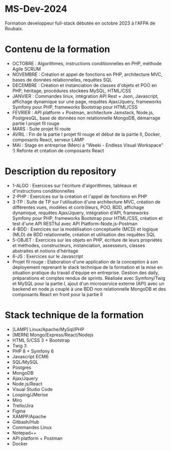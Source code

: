 # MS-Dev-2024
Formation developpeur full-stack débutée en octobre 2023 à l'AFPA de Roubaix. 
# Contenu de la formation
- OCTOBRE : Algorithmes, instructions conditionnelles en PHP, méthode Agile SCRUM
- NOVEMBRE : Création et appel de fonctions en PHP, architecture MVC, bases de données relationnelles, requêtes SQL
- DECEMBRE : Création et instanciation de classes d'objets et POO en PHP, héritage, procédures stockées MySQL, HTML/CSS
- JANVIER : Commandes linux, intégration API Rest + Json, Javascript, affichage dynamique sur une page, requêtes Ajax/Jquery, frameworks Symfony pour PHP, frameworks Bootstrap pour HTML/CSS
- FEVRIER : API platform + Postman, architecture Jamstack, Node.js, PostgresQL, base de données non relationnelle MongoDB, démarrage partie I projet fil rouge
- MARS : Suite projet fil route
- AVRIL : Fin de la partie I projet fil rouge et début de la partie II, Docker, composants React, serveur LAMP
- MAI : Stage en entreprise (Merci à "Weeki - Endless Visual Workspace" !) Refonte et création de composants React 
# Description du repository
- 1-ALGO : Exercices sur l'écriture d'algorithmes, tableaux et d'instructions conditionnelles
- 2-PHP : Exercices sur la création et l'appel de fonctions en PHP
- 3-TP : Suite de TP sur l'utilisation d'une architecture MVC, création de différentes vues, modèles et contrôleurs, POO, BDD, affichage dynamique, requêtes Ajax/Jquery, intégration d'API, frameworks Symfony pour PHP, frameworks Bootstrap pour HTML/CSS, création et test d'une API RESTful avec API Platform-Node.js-Postman 
- 4-BDD : Exercices sur la modélisation conceptuelle (MCD) et logique (MLD) de BDD relationnelle, création et utilisation des requêtes SQL
- 5-OBJET : Exercices sur les objets en PHP, écriture de leurs propriétés et méthodes, constructeurs, instanciation, assesseurs, classes abstraites et notions d'héritage
- 6-JS : Exercices sur le Javascript
- Projet fil rouge : Elaboration d'une application de la conception à son deployement reprenant le stack technique de la formation et la mise en situation pratique du travail d'équipe en entreprise. Gestion des daily, préparations et comptes rendus de sprints. Réalisée avec Symfony/Twig et MySQL pour la partie I, ajout d'un microservice externe (API) avec un backend en node.js couplé à une BDD non relationnelle MongoDB et des composants React en front pour la partie II
# Stack technique de la formation
- [LAMP] Linux/Apache/MySql/PHP
- [MERN] Mongo/Express/React/Nodejs
- HTML 5/CSS 3 + Bootstrap
- Twig 3
- PHP 8 + Symfony 6
- Javascript ECM6
- SQL/MySQL
- Postgres
- MongoDB
- Ajax/Jquery
- Node.js/React
- Visual Studio Code
- Looping/JMerise
- Miro
- Trello/Jira
- Figma
- XAMPP/Apache
- Gitbash/Hub
- Commandes Linux
- Notepad++
- API platform + Postman
- Docker
